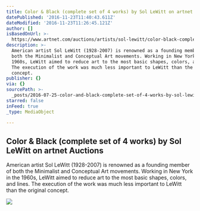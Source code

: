 ```yaml
---
title: Color & Black (complete set of 4 works) by Sol LeWitt on artnet Auctions
datePublished: '2016-11-23T11:40:43.611Z'
dateModified: '2016-11-23T11:26:45.121Z'
author: []
isBasedOnUrl: >-
  https://www.artnet.com/auctions/artists/sol-lewitt/color-black-complete-set-of-4-works-2
description: >-
  American artist Sol LeWitt (1928-2007) is renowned as a founding member of
  both the Minimalist and Conceptual Art movements. Working in New York in the
  1960s, LeWitt aimed to reduce art to the most basic shapes, colors, and lines.
  The execution of the work was much less important to LeWitt than the original
  concept.
publisher: {}
via: {}
sourcePath: >-
  _posts/2016-07-25-color-and-black-complete-set-of-4-works-by-sol-lewitt-on-art.md
starred: false
inFeed: true
_type: MediaObject

---
```

<article style=""><h1>Color &amp; Black (complete set of 4 works) by Sol LeWitt on artnet Auctions</h1><p>American artist Sol LeWitt (1928-2007) is renowned as a founding member of both the Minimalist and Conceptual Art movements. Working in New York in the 1960s, LeWitt aimed to reduce art to the most basic shapes, colors, and lines. The execution of the work was much less important to LeWitt than the original concept.</p><img src="https://images.artnet.com/aoa_lot_images/117550/sol-lewitt-color-black-set-of-4-prints-and-multiples-etching-zoom_550_576.jpg" /></article>